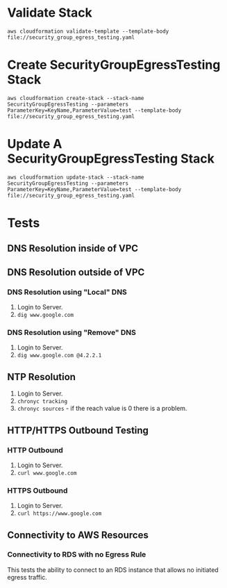 # Validate Stack
`aws cloudformation validate-template --template-body file://security_group_egress_testing.yaml`

# Create SecurityGroupEgressTesting Stack
`aws cloudformation create-stack --stack-name SecurityGroupEgressTesting --parameters ParameterKey=KeyName,ParameterValue=test --template-body file://security_group_egress_testing.yaml`

# Update A SecurityGroupEgressTesting Stack
`aws cloudformation update-stack --stack-name SecurityGroupEgressTesting --parameters ParameterKey=KeyName,ParameterValue=test --template-body file://security_group_egress_testing.yaml`


# Tests

## DNS Resolution inside of VPC 

## DNS Resolution outside of VPC

### DNS Resolution using "Local" DNS
1. Login to Server.
2. `dig www.google.com`

### DNS Resolution using "Remove" DNS
1. Login to Server.
2. `dig www.google.com @4.2.2.1`

## NTP Resolution
1. Login to Server.
2. `chronyc tracking`
3. `chronyc sources` - if the reach value is 0 there is a problem.

## HTTP/HTTPS Outbound Testing
### HTTP Outbound
1. Login to Server.
2. `curl www.google.com`
### HTTPS Outbound
1. Login to Server.
2. `curl https://www.google.com`

## Connectivity to AWS Resources

### Connectivity to RDS with no Egress Rule
This tests the ability to connect to an RDS instance that allows no initiated egress traffic.
